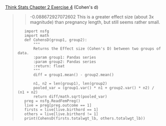 [Think Stats Chapter 2 Exercise 4](http://greenteapress.com/thinkstats2/html/thinkstats2003.html#toc24) (Cohen's d)

>> -0.088672927072602
> This is a greater effect size (about 3x magnitude) than pregnancy length, but still seems rather small.
> ```
>    import nsfg
>    import math
>    def CohensD(group1, group2):
>        """
>        Returns the Effect size (Cohen's D) between two groups of data.
>        :param group1: Pandas series
>        :param group2: Pandas series
>        :return: float
>        """
>        diff = group1.mean() - group2.mean()
>
>        n1, n2 = len(group1), len(group2)
>        pooled_var = (group1.var() * n1 + group2.var() * n2) / (n1 + n2)
>        return diff/math.sqrt(pooled_var)
>    preg = nsfg.ReadFemPreg()
>    live = preg[preg.outcome == 1]
>    firsts = live[live.birthord == 1]
>    others = live[live.birthord != 1]
>    print(CohensD(firsts.totalwgt_lb, others.totalwgt_lb))
>  ```